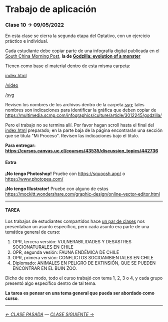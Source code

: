 # Trabajo de aplicación

### Clase 10 → 09/05/2022

En esta clase se cierra la segunda etapa del Optativo, con un ejercicio práctico e individual. 

Cada estudiante debe copiar parte de una infografía digital publicada en el [South China Morning Post](https://www.scmp.com/infographic/), **la de [Godzilla: evolution of a monster](https://multimedia.scmp.com/infographics/culture/article/3012245/godzilla/)**

Tienen como base el material dentro de esta misma carpeta: 

[index.html](https://github.com/profesorfaco/dno075-2022-1/blob/main/clase-10/index.html)

[/video](https://github.com/profesorfaco/dno075-2022-1/tree/main/clase-10/video)

[/svg](https://github.com/profesorfaco/dno075-2022-1/tree/main/clase-10/svg)

Revisen los nombres de los archivos dentro de la carpeta [svg](https://github.com/profesorfaco/dno075-2022-1/tree/main/clase-10/svg); tales nombres son indicaciones para identificar la gráfica que deben copiar de https://multimedia.scmp.com/infographics/culture/article/3012245/godzilla/

Pero el trabajo no se termina allí. Por favor hagan scroll hasta el final del [index.html](https://profesorfaco.github.io/dno075-2022-1/clase-10/) preparado; en la parte baja de la página encontrarán una sección que se titula "Mi Proceso". Revisen las indicaciones bajo el título.

**Para entregar: https://cursos.canvas.uc.cl/courses/43535/discussion_topics/442736**

#### Extra

**¡No tengo Photoshop!** Pruebe con https://squoosh.app/ o https://www.photopea.com/

**¡No tengo Illustrator!** Pruebe con alguno de estos https://mockitt.wondershare.com/graphic-design/online-vector-editor.html

- - - - - - - - - - - - - 

#### TAREA

Los trabajos de estudiantes compartidos hace [un par de clases](https://github.com/profesorfaco/dno075-2022-1/tree/main/clase-07#readme) nos presentaban un asunto específico, pero cada asunto era parte de una temática general de curso:

1. OPR, tercera versión: VULNERABILIDADES Y DESASTRES SOCIONATURALES EN CHILE
2. OPR, segunda vesión: FAUNA ENDÉMICA DE CHILE
3. OPR, primera versión: CONFLICTOS SOCIOAMBIENTALES EN CHILE
4. Diplomado: ANIMALES EN PELIGRO DE EXTINSIÓN, QUE SE PUEDEN ENCONTRAR EN EL BUIN ZOO.

Dicho de otro modo, todo el curso trabajó con tema 1, 2, 3 o 4, y cada grupo presentó algo específico dentro de tal tema.

**La tarea es pensar en una tema general que pueda ser abordado como curso**. 

- - - - - - - - - - - - -

###### [← CLASE PASADA](https://github.com/profesorfaco/dno075-2022-1/tree/main/clase-08) — [CLASE SIGUIENTE →](https://github.com/profesorfaco/dno075-2022-1/tree/main/clase-11) 

